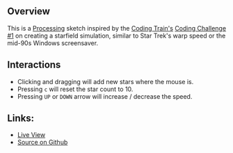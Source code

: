 
## Overview

This is a [Processing][processing-home] sketch inspired by the [Coding Train's][coding-train] [Coding Challenge #1][ct-challenge-1] on creating a starfield simulation, similar to Star Trek's warp speed or the mid-90s Windows screensaver. 


## Interactions

* Clicking and dragging will add new stars where the mouse is.
* Pressing `c` will reset the star count to 10.
* Pressing `UP` or `DOWN` arrow will increase / decrease the speed.

## Links: 

* [Live View](/sketchbook/processing/coding-challenges/starfield/)
* [Source on Github](https://github.com/brianhonohan/sketchbook/tree/master/processing/coding-challenges/starfield)

[source-code]: https://github.com/brianhonohan/sketchbook/blob/b05f5d6a5dfe0e4a0d030ea37c20868c7aa9c86a/processing/coding-challenges/starfield/starfield.pde
[processing-home]: https://processing.org
[sportsknowhow-hockey]: http://www.sportsknowhow.com/hockey/dimensions/hockey-rink-dimensions.html
[coding-train]: https://thecodingtrain.com/
[ct-challenge-1]: https://www.youtube.com/watch?v=17WoOqgXsRM&list=PLRqwX-V7Uu6ZiZxtDDRCi6uhfTH4FilpH